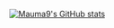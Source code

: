 [![Mauma9's GitHub stats](https://github-readme-stats.vercel.app/api?username=Mauma9)](https://github.com/anuraghazra/github-readme-stats)
